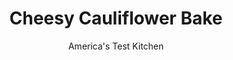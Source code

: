 ---
layout: ../../layouts/MarkdownPostLayout.astro
title: Cheesy Cauliflower Bake
author: America's Test Kitchen
pubDate: 2023-03-15
description: "The recipes we tried produced gloppy, bland mush. Was a tasty cauliflower casserole an impossible dream?"
image_url: https://res.cloudinary.com/hksqkdlah/image/upload/ar_1:1,c_fill,dpr_2.0,f_auto,fl_lossy.progressive.strip_profile,g_faces:auto,q_auto:low,w_344/41007-sfs-cauliflower-cheddar-cheese-casserole-17
tags: ["Side Dishes","Cheese","Vegetables"]
calories: 3184
protein: 11
carbohydrates: 16
fats: 
fiber: 4
ingredients: ["3 slices, hearty white sandwich bread, torn into pieces","1 cup, shredded extra-sharp cheddar cheese","1 cup, shredded Monterey Jack cheese","4 tablespoons, unsalted butter, melted","3 , garlic cloves, minced",", Salt and pepper","2 tablespoons, all-purpose flour","1 1/4 cups, heavy cream","3/4 cup, low-sodium chicken broth","2 large heads, cauliflower, trimmed and cut into 3/4-inch florets (about 12 cups)","2 teaspoons, dry mustard","1 teaspoon, dried thyme"]
serves: 10
time: "1 hour"
instructions: ["PREPARE TOPPING Adjust oven rack to middle position and heat oven to 450 degrees. Pulse bread, 2 tablespoons cheddar, 2 tablespoons Monterey Jack, 2 tablespoons butter, 1 clove minced garlic, ¼ teaspoon salt, and ¼ teaspoon pepper in food processor until coarsely ground.","MAKE SAUCE Heat remaining butter, remaining garlic, and flour in Dutch oven over medium heat, stirring constantly, until golden and fragrant, about 1 minute. Slowly whisk in cream and broth. Stir in cauliflower, dry mustard, thyme, ½ teaspoon salt, and ½ teaspoon pepper and bring to boil. Reduce heat to medium-low and simmer covered, stirring occasionally, until cauliflower is nearly tender, 6 to 8 minutes. Off heat, stir in remaining cheddar and Monterey Jack until incorporated.","BAKE CAULIFLOWER Pour mixture into 13 by 9-inch baking dish and top with bread crumbs. Bake until crumbs are golden brown and crisp, 10 to 15 minutes. Let cool 10 minutes. Serve.","MAKE AHEAD: The filling can be refrigerated, covered, for 1 day, after you've transferred it to the baking dish (step 3). Refrigerate crumb topping separately. Bring to room temperature before topping with bread crumbs and baking as directed."]
nutrition: ["595 mg Potassium","232 mg Phosphorus","251 mg Calcium","1 mg Iron","41 mg Magnesium","600 mg Sodium","1 mg Zinc","24 g Fat","1 mg Niacin (B3)","6 g Monounsaturated","1 g Polyunsaturated","81 mg Vitamin C","76 mg Cholesterol","14 g Saturated","4 g Fiber","4 µg Folic acid","109 µg Folate (food)","4 g Sugars","31 µg Vitamin K","203 g Water","16 g Carbs","116 µg Folate equivalent (total)","11 g Protein","218 µg Vitamin A","318 kcal Energy","3184 calories"]
notes: "You will need about 4 pounds of cauliflower to yield 12 cups of trimmed florets."
---